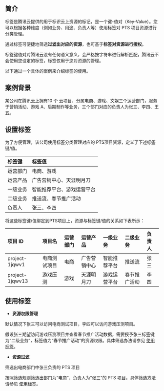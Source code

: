 ## 简介

标签是腾讯云提供的用于标识云上资源的标记，是一个键-值对（Key-Value）。您可以根据各种维度（例如业务、用途、负责人等）使用标签对 PTS 项目资源进行分类管理。

通过标签可便捷地筛选**过滤出对应的资源**，也可基于**标签对资源进行授权**。

标签键值对对腾讯云没有任何语义意义，会严格按字符串进行解析匹配，腾讯云不会使用您设定的标签，标签仅用于您对资源的管理。

以下通过一个具体的案例来介绍标签的使用。

## 案例背景

某公司在腾讯云上拥有10 个 云项目，分属电商、游戏、文娱三个运营部门，服务于营销活动、游戏 A、后期制作等业务，三个部门对应的负责人为张三、李四、王五。

## 设置标签

为了方便管理，该公司使用标签分类管理对应的 PTS项目资源，定义了下述标签键/值。

| 标签键   | 标签值                     |
| :------- | :------------------------- |
| 运营部门 | 电商、游戏                 |
| 运营产品 | 广告营销中心、天涯明月刀   |
| 一级业务 | 智能推荐平台、游戏运营平台 |
| 二级业务 | 推送流、春节推广活动       |
| 负责人   | 张三、李四                 |

将这些标签键/值绑定到PTS项目上，资源与标签键/值的关系如下表所示：

| 项目 ID         | 项目名       | 运营部门 | 运营产品     | 一级业务     | 二级业务     | 负责人 |
| :-------------- | :----------- | :------- | :----------- | :----------- | :----------- | :----- |
| project-1jqwv1  | 电商测试项目 | 电商     | 广告营销中心 | 智能推荐平台 | 推送流       | 张三   |
| project-1jqwv13 | 游戏压测     | 游戏     | 天涯明月刀   | 游戏运营平台 | 春节推广活动 | 李四   |

## 使用标签

- **资源权限管理**

默认情况下张三可以访问电商测试项目，李四可以访问游戏压测项目。

假设张三期望访问游戏压测项目并查看春节推广活动数据，需要授予张三标签键为“二级业务”，标签值为“春节推广活动”的资源权限。具体筛选办法请参见 [使用标签]()。

- **资源过滤**

筛选出电商部门中张三负责的 PTS 项目

按照筛选规则筛选出部门为“电商”、负责人为“张三”的 PTS 项目，具体筛选方法请参见 [使用标签]()。


